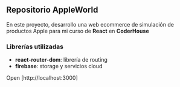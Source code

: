 ## Repositorio AppleWorld

En este proyecto, desarrollo una web ecommerce de simulación de productos Apple para mi curso de **React** en **CoderHouse**

### Librerías utilizadas

- **react-router-dom**: librería de routing
- **firebase**: storage y servicios cloud

Open [http://localhost:3000]
